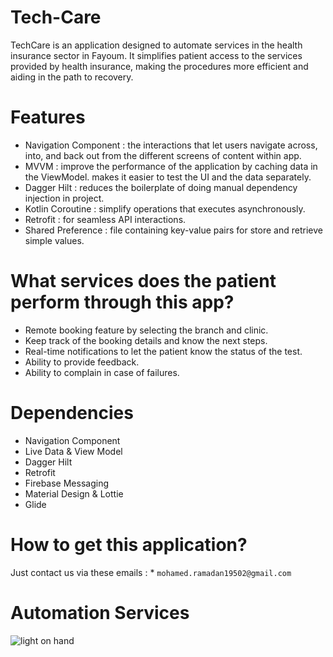 # Tech-Care
TechCare is an application designed to automate services in the health insurance sector in Fayoum. It simplifies patient access to the services provided by health insurance, making the procedures more efficient and aiding in the path to recovery.

# Features
  * Navigation Component : the interactions that let users navigate across, into, and back out from the different screens of content within app.
  * MVVM : improve the performance of the application by caching data in the ViewModel. makes it easier to test the UI and the data separately.
  * Dagger Hilt : reduces the boilerplate of doing manual dependency injection in project.
  * Kotlin Coroutine : simplify operations that executes asynchronously.
  * Retrofit : for seamless API interactions.
  * Shared Preference : file containing key-value pairs for store and retrieve simple values.

# What services does the patient perform through this app?
  * Remote booking feature by selecting the branch and clinic.
  * Keep track of the booking details and know the next steps.
  * Real-time notifications to let the patient know the status of the test.
  * Ability to provide feedback.
  * Ability to complain in case of failures.

# Dependencies
  * Navigation Component
  * Live Data & View Model
  * Dagger Hilt
  * Retrofit
  * Firebase Messaging
  * Material Design & Lottie
  * Glide

# How to get this application?
  Just contact us via these emails :
    * ``` mohamed.ramadan19502@gmail.com ```

# Automation Services
  ![light on hand ](https://github.com/user-attachments/assets/7d0943f1-8e6b-4318-a2de-e75f84daa5e6)

